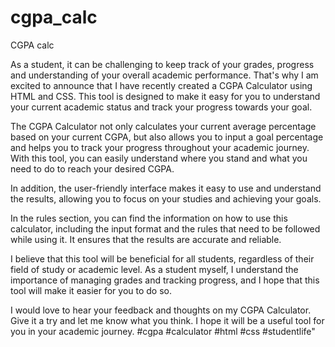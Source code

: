 # cgpa_calc
CGPA calc

As a student, it can be challenging to keep track of your grades, progress and understanding of your overall academic performance. That's why I am excited to announce that I have recently created a CGPA Calculator using HTML and CSS. This tool is designed to make it easy for you to understand your current academic status and track your progress towards your goal.

The CGPA Calculator not only calculates your current average percentage based on your current CGPA, but also allows you to input a goal percentage and helps you to track your progress throughout your academic journey. With this tool, you can easily understand where you stand and what you need to do to reach your desired CGPA.

In addition, the user-friendly interface makes it easy to use and understand the results, allowing you to focus on your studies and achieving your goals.

In the rules section, you can find the information on how to use this calculator, including the input format and the rules that need to be followed while using it. It ensures that the results are accurate and reliable.

I believe that this tool will be beneficial for all students, regardless of their field of study or academic level. As a student myself, I understand the importance of managing grades and tracking progress, and I hope that this tool will make it easier for you to do so.

I would love to hear your feedback and thoughts on my CGPA Calculator. Give it a try and let me know what you think. I hope it will be a useful tool for you in your academic journey. #cgpa #calculator #html #css #studentlife"



